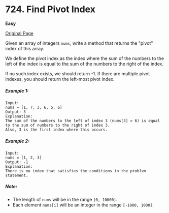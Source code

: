 # 724. Find Pivot Index

**Easy**

[Original Page](https://leetcode.com/problems/find-pivot-index/)

Given an array of integers `nums`, write a method that returns the "pivot" index of this array.

We define the pivot index as the index where the sum of the numbers to the left of the index is equal to the sum of the numbers to the right of the index.

If no such index exists, we should return -1. If there are multiple pivot indexes, you should return the left-most pivot index.

##### Example 1:
```
Input: 
nums = [1, 7, 3, 6, 5, 6]
Output: 3
Explanation: 
The sum of the numbers to the left of index 3 (nums[3] = 6) is equal to the sum of numbers to the right of index 3.
Also, 3 is the first index where this occurs.
```

##### Example 2:
```
Input: 
nums = [1, 2, 3]
Output: -1
Explanation: 
There is no index that satisfies the conditions in the problem statement.
```

##### Note:
- The length of `nums` will be in the range `[0, 10000]`.
- Each element `nums[i]` will be an integer in the range `[-1000, 1000]`.

